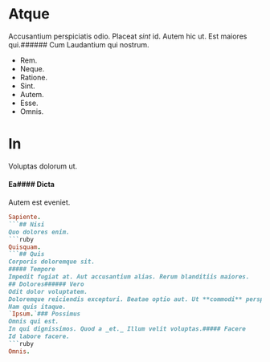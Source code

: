 # Atque
Accusantium perspiciatis odio.
Placeat *sint* id. Autem hic ut. Est maiores qui.###### Cum
Laudantium qui nostrum.
* Rem. 
* Neque. 
* Ratione. 
* Sint. 
* Autem. 
* Esse. 
* Omnis. 
# In
Voluptas dolorum ut.
#### Ea#### Dicta
Autem est eveniet.
```ruby
Sapiente.
```## Nisi
Quo dolores enim.
```ruby
Quisquam.
```## Quis
Corporis doloremque sit.
##### Tempore
Impedit fugiat at. Aut accusantium alias. Rerum blanditiis maiores.
## Dolores###### Vero
Odit dolor voluptatem.
Doloremque reiciendis excepturi. Beatae optio aut. Ut **commodi** perspiciatis.### Quidem
Nam quis itaque.
`Ipsum.`### Possimus
Omnis qui est.
In qui dignissimos. Quod a _et._ Illum velit voluptas.##### Facere
Id labore facere.
```ruby
Omnis.
```